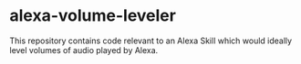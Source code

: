 # alexa-volume-leveler
This repository contains code relevant to an Alexa Skill which would ideally level volumes of audio played by Alexa. 
